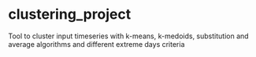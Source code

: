 # clustering_project
 Tool to cluster input timeseries with k-means, k-medoids, substitution and average algorithms and different extreme days criteria
